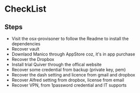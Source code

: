 # CheckList

## Steps

- Visit the osx-provisoner to follow the Readme to install the dependencies
- Recover vault
- Downlaod Manico through AppStore coz, it's in app purchase
- Recover the Dropbox
- Install trial Quiver through the offical website
- Recover some credential from backup (private key, pem)
- Recover the dash setting and licence from gmail and dropbox
- Recover Alfred setting from dropbox, license from email
- Recover VPN, from 1password credential and IT supports
